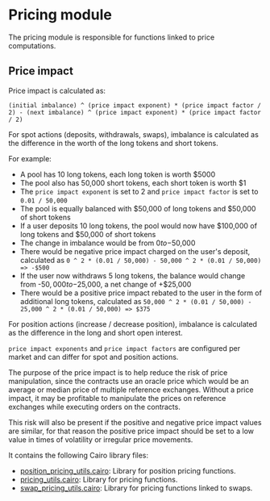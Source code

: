 # Pricing module

The pricing module is responsible for functions linked to price computations.

## Price impact

Price impact is calculated as:

```
(initial imbalance) ^ (price impact exponent) * (price impact factor / 2) - (next imbalance) ^ (price impact exponent) * (price impact factor / 2)
```

For spot actions (deposits, withdrawals, swaps), imbalance is calculated as the
difference in the worth of the long tokens and short tokens.

For example:

- A pool has 10 long tokens, each long token is worth $5000
- The pool also has 50,000 short tokens, each short token is worth $1
- The `price impact exponent` is set to 2 and `price impact factor` is set
  to `0.01 / 50,000`
- The pool is equally balanced with $50,000 of long tokens and $50,000 of
  short tokens
- If a user deposits 10 long tokens, the pool would now have $100,000 of long
  tokens and $50,000 of short tokens
- The change in imbalance would be from $0 to -$50,000
- There would be negative price impact charged on the user's deposit,
  calculated as `0 ^ 2 * (0.01 / 50,000) - 50,000 ^ 2 * (0.01 / 50,000) => -$500`
- If the user now withdraws 5 long tokens, the balance would change
  from -$50,000 to -$25,000, a net change of +$25,000
- There would be a positive price impact rebated to the user in the form of
  additional long tokens, calculated as `50,000 ^ 2 * (0.01 / 50,000) - 25,000 ^ 2 * (0.01 / 50,000) => $375`

For position actions (increase / decrease position), imbalance is calculated
as the difference in the long and short open interest.

`price impact exponents` and `price impact factors` are configured per market
and can differ for spot and position actions.

The purpose of the price impact is to help reduce the risk of price manipulation,
since the contracts use an oracle price which would be an average or median price
of multiple reference exchanges. Without a price impact, it may be profitable to
manipulate the prices on reference exchanges while executing orders on the contracts.

This risk will also be present if the positive and negative price impact values
are similar, for that reason the positive price impact should be set to a low
value in times of volatility or irregular price movements.

It contains the following Cairo library files:

- [position_pricing_utils.cairo](https://github.com/keep-starknet-strange/satoru/blob/main/src/pricing/position_pricing_utils.cairo): Library for position pricing functions.
- [pricing_utils.cairo](https://github.com/keep-starknet-strange/satoru/blob/main/src/pricing/pricing_utils.cairo): Library for pricing functions.
- [swap_pricing_utils.cairo](https://github.com/keep-starknet-strange/satoru/blob/main/src/pricing/swap_pricing_utils.cairo): Library for pricing functions linked to swaps.

